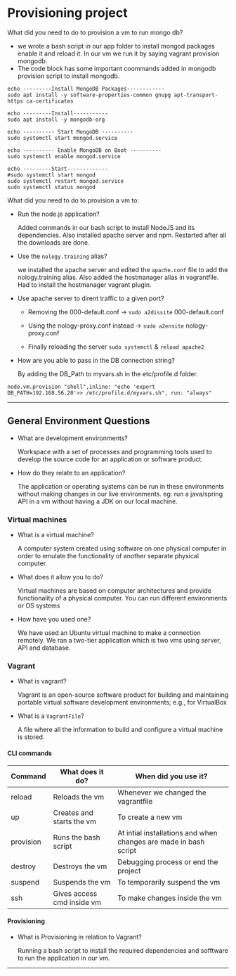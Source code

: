 # Provisioning project

What did you need to do to provision a vm to run mongo db?
- we wrote a bash script in our app folder to install mongod packages enable it and reload it. 
In our vm we run it by saying vagrant provision mongodb.
- The code block has some important coommands added in mongodb provision script to install mongodb.

```
echo ---------Install MongoDB Packages------------
sudo apt install -y software-properties-common gnupg apt-transport-https ca-certificates

echo ---------Install-----------
sudo apt install -y mongodb-org

echo ---------- Start MongoDB ----------
sudo systemctl start mongod.service

echo ---------- Enable MongoDB on Boot ----------
sudo systemctl enable mongod.service

echo ---------Start-------------
#sudo systemctl start mongod
sudo systemctl restart mongod.service
sudo systemctl status mongod
```

What did you need to do to provision a vm to:

- Run the node.js application?

  Added commands in our bash script to install NodeJS and its dependencies. Also installed apache server and npm. Restarted after all the downloads are done.

- Use the `nology.training` alias?

  we installed the apache server and edited the `apache.conf` file to add the nology.training alias. Also added the hostmanager alias in vagrantfile. Had to install the hostmanager vagrant plugin.

- Use apache server to dirent traffic to a given port?

    - Removing the 000-default.conf -> `sudo a2dissite` 000-default.conf

    - Using the nology-proxy.conf instead -> `sudo a2ensite` nology-proxy.conf

    - Finally reloading the server `sudo systemctl` & `reload apache2`

- How are you able to pass in the DB connection string?

  By adding the DB_Path to myvars.sh in the etc/profile.d folder.

```
node.vm.provision "shell",inline: "echo 'export DB_PATH=192.168.56.20'>> /etc/profile.d/myvars.sh", run: "always"
```


---

## General Environment Questions

- What are development environments?

  Workspace with a set of processes and programming tools used to develop the source code for an application or software product.

- How do they relate to an application?

  The application or operating systems can be run in these environments without making changes in our live environments. eg: run a java/spring API in a vm without having a JDK on our local machine.

### Virtual machines

- What is a virtual machine?

  A computer system created using software on one physical computer in order to emulate the functionality of another separate physical computer.

- What does it allow you to do?

  Virtual machines are based on computer architectures and provide functionality of a physical computer. You can run different environments or OS systems

- How have you used one?

  We have used an Ubuntu virtual machine to make a connection remotely. We ran a two-tier application which is two vms using server, API and database.

### Vagrant

- What is vagrant?

  Vagrant is an open-source software product for building and maintaining portable virtual software development environments; e.g., for VirtualBox

- What is a `VagrantFile`?

  A file where all the information to build and configure a virtual machine is stored.

#### CLI commands

| Command   | What does it do?           | When did you use it?                                             |
| --------- | -------------------------- | ---------------------------------------------------------------- |
| reload    | Reloads the vm             | Whenever we changed the vagrantfile                              |
| up        | Creates and starts the vm  | To create a new vm                                               |
| provision | Runs the bash script       | At intial installations and when changes are made in bash script |
| destroy   | Destroys the vm            | Debugging process or end the project                             |
| suspend   | Suspends the vm            | To temporarily suspend the vm                                    |
| ssh       | Gives access cmd inside vm | To make changes inside the vm                                    |

#### Provisioning

- What is Provisioning in relation to Vagrant?

  Running a bash script to install the required dependencies and sofftware to run the application in our vm.

---
